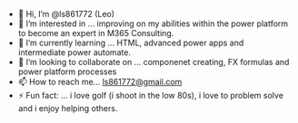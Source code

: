 - 👋 Hi, I’m @ls861772 (Leo)
- 👀 I’m interested in ... improving on my abilities within the power platform to become an expert in M365 Consulting. 
- 🌱 I’m currently learning ... HTML, advanced power apps and intermediate power automate. 
- 💞️ I’m looking to collaborate on ... componenet creating, FX formulas and power platform processes   
- 📫 How to reach me... ls861772@gmail.com 
- ⚡ Fun fact: ... i love golf (i shoot in the low 80s), i love to problem solve and i enjoy helping others. 

<!---
ls861772/ls861772 is a ✨ special ✨ repository because its `README.md` (this file) appears on your GitHub profile.
You can click the Preview link to take a look at your changes.
--->
